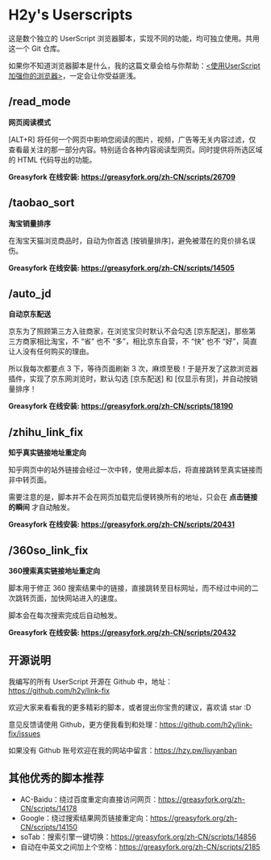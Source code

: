 # H2y's Userscripts

这是数个独立的 UserScript 浏览器脚本，实现不同的功能，均可独立使用。共用这一个 Git 仓库。

如果你不知道浏览器脚本是什么，我的这篇文章会给与你帮助：[<使用UserScript加强你的浏览器>](https://hzy.pw/p/1872)，一定会让你受益匪浅。

## /read_mode

**网页阅读模式**

[ALT+R] 将任何一个网页中影响您阅读的图片，视频，广告等无关内容过滤，仅查看最关注的那一部分内容。特别适合各种内容阅读型网页。同时提供将所选区域的 HTML 代码导出的功能。

**Greasyfork 在线安装: <https://greasyfork.org/zh-CN/scripts/26709>**

## /taobao_sort

**淘宝销量排序**

在淘宝天猫浏览商品时，自动为你首选 [按销量排序]，避免被潜在的竞价排名误伤。

**Greasyfork 在线安装: <https://greasyfork.org/zh-CN/scripts/14505>**

## /auto_jd

**自动京东配送**

京东为了照顾第三方入驻商家，在浏览宝贝时默认不会勾选 [京东配送]，那些第三方商家相比淘宝，不 “省” 也不 “多”，相比京东自营，不 “快” 也不 “好”，简直让人没有任何购买的理由。

所以我每次都要点 3 下，等待页面刷新 3 次，麻烦至极！于是开发了这款浏览器插件，实现了京东网浏览时，默认勾选 [京东配送] 和 [仅显示有货]，并自动按销量排序！

**Greasyfork 在线安装: <https://greasyfork.org/zh-CN/scripts/18190>**


## /zhihu_link_fix

**知乎真实链接地址重定向**

知乎网页中的站外链接会经过一次中转，使用此脚本后，将直接跳转至真实链接而非中转页面。

需要注意的是，脚本并不会在网页加载完后便转换所有的地址，只会在 **点击链接的瞬间** 才自动触发。

**Greasyfork 在线安装: <https://greasyfork.org/zh-CN/scripts/20431>**


## /360so_link_fix

**360搜索真实链接地址重定向**

脚本用于修正 360 搜索结果中的链接，直接跳转至目标网址，而不经过中间的二次跳转页面，加快网站进入的速度。

脚本会在每次搜索完成后自动触发。

**Greasyfork 在线安装: <https://greasyfork.org/zh-CN/scripts/20432>**


## 开源说明

我编写的所有 UserScript 开源在 Github 中，地址：<https://github.com/h2y/link-fix>

欢迎大家来看看我的更多精彩的脚本，或者提出你宝贵的建议，喜欢请 star :D

意见反馈请使用 Github，更方便我看到和处理：<https://github.com/h2y/link-fix/issues>

如果没有 Github 账号欢迎在我的网站中留言：<https://hzy.pw/liuyanban>


## 其他优秀的脚本推荐

- AC-Baidu：绕过百度重定向直接访问网页：<https://greasyfork.org/zh-CN/scripts/14178>
- Google：绕过搜索结果网页链接重定向：<https://greasyfork.org/zh-CN/scripts/14150>
- soTab：搜索引擎一键切换：<https://greasyfork.org/zh-CN/scripts/14856>
- 自动在中英文之间加上个空格：<https://greasyfork.org/zh-CN/scripts/2185>
